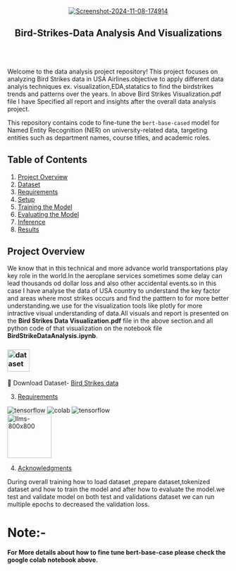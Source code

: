 
<div align="center">
<a href="https://ibb.co/bPHp8kW"><img src="https://i.ibb.co/Y3DvqxR/Screenshot-2024-11-08-174914.png" alt="Screenshot-2024-11-08-174914" border="0"></a>

  ## Bird-Strikes-Data Analysis And Visualizations
</div> 

<br></br>


Welcome to the data analysis project repository! This project focuses on analyzing Bird Strikes data in USA Airlines.objective to apply different data analyis techniques ex. visualization,EDA,statatics to find the birdstrikes trends and patterns over the years.
In above Bird Strikes Visualization.pdf file I have Specified all report and insights after the overall data analysis project.




This repository contains code to fine-tune the `bert-base-cased` model for Named Entity Recognition (NER) on university-related data, targeting entities such as department names, course titles, and academic roles.

## **Table of Contents**
1. [Project Overview](#project-overview)
2. [Dataset](#dataset)
3. [Requirements](#requirements)
4. [Setup](#setup)
5. [Training the Model](#training-the-model)
6. [Evaluating the Model](#evaluating-the-model)
7. [Inference](#inference)
8. [Results](#results)

## **Project Overview**

We know that in this technical and more advance world transportations play key role in the world.In the aeroplane services sometimes some delay can lead thousands od dollar loss and also other accidental events.so in this case I have analyse the data of USA country  to understand the key factor and areas where most strikes occurs and find the patttern to for more better understanding.we  use for  the visualization tools like plotly for more intractive visual understanding of data.All visuals and report is presented on the **Bird Strikes Data Visualization.pdf** file in the above section.and all python code of that visualization on the notebook file **BirdStrikeDataAnalysis.ipynb**.

###  <a href="https://imgbb.com/"><img src="https://i.ibb.co/D9vKsxH/dataset.png" alt="dataset" border="0"  width="50"></a> 
 
🔗 Download Dataset- [Bird Strikes data](https://docs.google.com/spreadsheets/d/1PF1PQ4-qg4ySrtyOXiF6SFGX7P0Qfl_r/edit?usp=sharing&ouid=108302795397133931709&rtpof=true&sd=true)





3. [Requirements](#requirements)


<div id="badges" align="start">

  <a >
    <img src="https://img.shields.io/badge/Python-3776AB?style=for-the-badge&logo=python&logoColor=white" alt="tensorflow"/>
  </a>


   <a >
    <img src="https://img.shields.io/badge/Colab-F9AB00?style=for-the-badge&logo=googlecolab&color=525252" alt="colab"/>

     
  </a>

   <a >
    <img src="https://img.shields.io/badge/TensorFlow-FF6F00?style=for-the-badge&logo=tensorflow&logoColor=white" alt="tensorflow"/>

  </a>
 
</div>


<a >
<img src="https://i.ibb.co/k2F2Bgz/llms-800x800.png" alt="llms-800x800" border="0"  width="100"/>
  </a>



  4. [Acknowledgments](#acknowledgments)

During overall training how to load dataset ,prepare dataset,tokenized dataset and how to train the model and after how to evaluate the model.we test and validate model on both test and validations dataset we can run multiple epochs to decreased the validation loss.


# Note:- 
**For More details about how to fine tune bert-base-case please check the google colab notebook above.**





